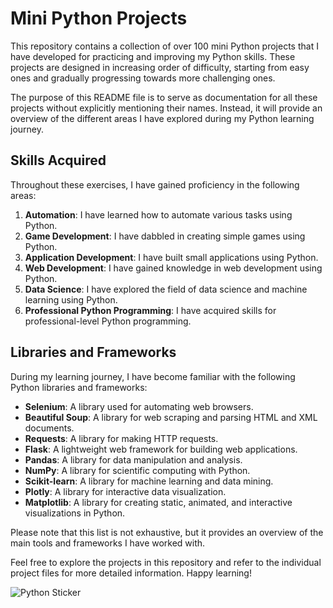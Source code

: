 # Mini Python Projects

This repository contains a collection of over 100 mini Python projects that I have developed for practicing and improving my Python skills. These projects are designed in increasing order of difficulty, starting from easy ones and gradually progressing towards more challenging ones.

The purpose of this README file is to serve as documentation for all these projects without explicitly mentioning their names. Instead, it will provide an overview of the different areas I have explored during my Python learning journey.

## Skills Acquired

Throughout these exercises, I have gained proficiency in the following areas:

1. **Automation**: I have learned how to automate various tasks using Python.
2. **Game Development**: I have dabbled in creating simple games using Python.
3. **Application Development**: I have built small applications using Python.
4. **Web Development**: I have gained knowledge in web development using Python.
5. **Data Science**: I have explored the field of data science and machine learning using Python.
6. **Professional Python Programming**: I have acquired skills for professional-level Python programming.

## Libraries and Frameworks

During my learning journey, I have become familiar with the following Python libraries and frameworks:

- **Selenium**: A library used for automating web browsers.
- **Beautiful Soup**: A library for web scraping and parsing HTML and XML documents.
- **Requests**: A library for making HTTP requests.
- **Flask**: A lightweight web framework for building web applications.
- **Pandas**: A library for data manipulation and analysis.
- **NumPy**: A library for scientific computing with Python.
- **Scikit-learn**: A library for machine learning and data mining.
- **Plotly**: A library for interactive data visualization.
- **Matplotlib**: A library for creating static, animated, and interactive visualizations in Python.

Please note that this list is not exhaustive, but it provides an overview of the main tools and frameworks I have worked with.

Feel free to explore the projects in this repository and refer to the individual project files for more detailed information. Happy learning!

![Python Sticker]()
